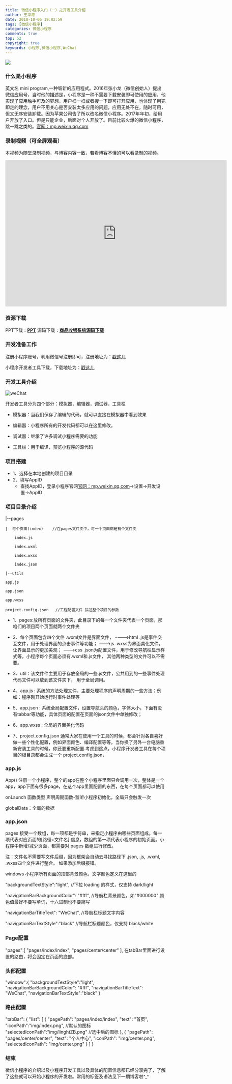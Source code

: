 ```yaml
---
title: 微信小程序入门（一）之开发工具介绍
author: 王华港
date: 2018-10-06 19:02:59
tags: [微信小程序]
categories: 微信小程序
comments: true
top: 52
copyright: true
keywords: 小程序,微信小程序,WeChat
---
```

![](/images/weChatcover1.png)

### 什么是小程序

英文名 mini program,一种崭新的应用程式。2016年张小龙（微信创始人）提出微信应用号，当时他的描述是，小程序是一种不需要下载安装即可使用的应用，他实现了应用触手可及的梦想，用户扫一扫或者搜一下即可打开应用，也体现了用完即走的理念，用户不用关心是否安装太多应用的问题，应用无处不在，随时可用，但又无序安装卸载。因为苹果公司告了所以改名微信小程序。2017年年初，给用户开放了入口。但是只能企业，后面对个人开放了。目前比较火爆的微信小程序，跳一跳之类的。[官网：mp.weixin.qq.com](https://mp.weixin.qq.com/)
<!--more-->
### 录制视频（可全屏观看）
本视频为随堂录制视频，与博客内容一致，若看博客不懂的可以看录制的视频。
<iframe width="696" height="460" src="http://www.iqiyi.com/w_19rz1f5qpp.html"  scrolling="no" frameborder="0" allowfullscreen></iframe>

### 资源下载

PPT下载：<strong>[PPT](http://www.54whg.cn/resource/weChat.pptx)</strong>
源码下载：<strong>[商品收银系统源码下载](http://www.54whg.cn/resource/weChat.zip)</strong>

### 开发准备工作

注册小程序账号，利用微信号注册即可，注册地址为：[戳这儿](https://mp.weixin.qq.com/)

小程序开发者工具下载，下载地址为：[戳这儿](https://developers.weixin.qq.com/miniprogram/dev/devtools/download.html)

### 开发工具介绍

![weChat](/images/weChat.png)

开发者工具分为四个部分：模拟器，编辑器，调试器，工具栏

- 模拟器：当我们保存了编辑的代码，就可以直接在模拟器中看到效果

- 编辑器：小程序所有的开发代码都可以在这里修改。

- 调试器：继承了许多调试小程序需要的功能

- 工具栏：用于编译，预览小程序的源代码

### 项目搭建

- 1、选择在本地创建的项目目录
- 2、填写AppID
    - 查找AppID，登录小程序官网[官网：mp.weixin.qq.com](https://mp.weixin.qq.com/)->设置->开发设置->AppID

### 项目目录介绍

 |--pages

    |--每个页面(index)    //在pages文件夹中，每一个页面都是有个文件夹

        index.js

        index.wxml

        index.wxss    

        index.json   

    |--utils

    app.js

    app.json

    app.wxss

    project.config.json   //工程配置文件 描述整个项目的参数

- 1、pages:放所有页面的文件夹，此目录下的每一个文件夹代表一个页面，那咱们的项目两个页面就两个文件夹


- 2、每个页面包含四个文件
         .wxml文件是界面文件，  ---->html
         .js是事件交互文件，用于处理界面的点击事件等功能；  --->js
         .wxss为界面美化文件，让界面显示的更加美观；  --->css
         .json为配置文件，用于修改导航栏显示样式等，小程序每个页面必须有.wxml和.js文件，
         其他两种类型的文件可以不需要。

- 3、util：该文件件主要用于存放全局的一些.js文件，公共用到的一些事件处理代码文件可以放到该文件夹下，
         用于全局调用。
- 4、app.js : 系统的方法处理文件，主要处理程序的声明周期的一些方法；例如：程序刚开始运行时事件处理等

- 5、app.json : 系统全局配置文件，设置导航头的颜色，字体大小，下面有没有tabbar等功能，具体页面的配置在页面的json文件中单独修改；

- 6、app.wxss : 全局的界面美化代码

- 7、project.config.json 通常大家在使用一个工具的时候，都会针对各自喜好做一些个性化配置，例如界面颜色、编译配置等等，当你换了另外一台电脑重新安装工具的时候，你还要重新配置.考虑到这点，小程序开发者工具在每个项目的根目录都会生成一个 project.config.json，

### app.js

App() 注册一个小程序，整个的app在整个小程序里面只会调用一次，整体是一个app，app下面有很多page，在这个app里面配置的东西，在每个页面都可以使用

onLaunch 函数类型 声明周期函数-监听小程序初始化，全局只会触发一次

globalData：全局的数据

### app.json

pages 接受一个数组，每一项都是字符串，来指定小程序由哪些页面组成。每一项代表对应页面的[路径+文件名]
信息，数组的第一项代表小程序的初始页面。小程序中新增/减少页面，都需要对 pages 数组进行修改。

注：文件名不需要写文件后缀，因为框架会自动去寻找路径下 .json, .js, .wxml, .wxss四个文件进行整合。 如果添加后缀报错。

windows 小程序所有页面的顶部背景颜色，文字颜色定义在这里的

"backgroundTextStyle":"light", //下拉 loading 的样式，仅支持 dark/light

"navigationBarBackgroundColor": "#fff", //导航栏背景颜色，如"#000000"  颜色值最好不要写单词，十六进制也不要简写

"navigationBarTitleText": "WeChat", //导航栏标题文字内容

"navigationBarTextStyle":"black" //导航栏标题颜色，仅支持 black/white


### Page配置
 "pages":[
    "pages/index/index",
    "pages/center/center"
  ],
    在tabBar里面进行设置的路由，将会固定在页面的底部。

### 头部配置

  "window":{
    "backgroundTextStyle":"light",
    "navigationBarBackgroundColor": "#fff",
    "navigationBarTitleText": "WeChat",
    "navigationBarTextStyle":"black"
  }

### 路由配置

"tabBar": {
    "list": [
      {
        "pagePath": "pages/index/index",
        "text": "首页",
        "iconPath":"img/index.png",  //默认的图标
        "selectedIconPath":"img/linghtZB.png" //选中后的图标
      },
      {
        "pagePath": "pages/center/center",
        "text": "个人中心",
        "iconPath": "img/center.png",
        "selectedIconPath": "img/center.png"
      }
    ]
  }

### 结束
微信小程序的介绍以及小程序开发工具以及具体的配置信息都已经分享完了，了解了这些就可以开始小程序的开发啦。常用的标签及语法见下一期博客啦^_^

<script>
var _hmt = _hmt || [];
(function() {
  var hm = document.createElement("script");
  hm.src = "https://hm.baidu.com/hm.js?cb26b3220fad854a3119dd8d11ddc6eb";
  var s = document.getElementsByTagName("script")[0]; 
  s.parentNode.insertBefore(hm, s);
})();
</script>
